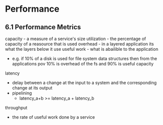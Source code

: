 # Performance

## 6.1 Performance Metrics

capacity - a measure of a service's size
utilization - the percentage of capacity of a reasource that is used
overhead - in a layered application its what the layers below it use
useful work - what is abailible to the application
  - e.g. if 10% of a disk is used for file system data structures then from the applications pov 10% is overhead of the fs and 90% is useful capacity
  
latency 
  - delay between a change at the input to a system and the corresponding change at its output
  - pipelining
    - latency_a+b >= latency_a + latency_b

throughput
  - the rate of useful work done by a service